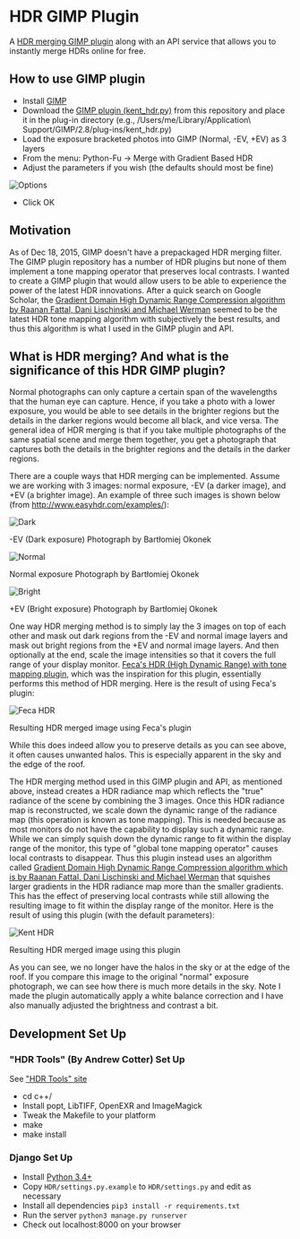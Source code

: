 # HDR GIMP Plugin

A [HDR merging GIMP plugin](kent_hdr.py) along with an API service that allows you to instantly merge HDRs online for free.

## How to use GIMP plugin

- Install [GIMP](https://www.gimp.org)
- Download the [GIMP plugin (kent_hdr.py)](kent_hdr.py) from this repository and place it in the plug-in directory (e.g., /Users/me/Library/Application\ Support/GIMP/2.8/plug-ins/kent_hdr.py)
- Load the exposure bracketed photos into GIMP (Normal, -EV, +EV) as 3 layers
- From the menu: Python-Fu -> Merge with Gradient Based HDR
- Adjust the parameters if you wish (the defaults should most be fine)

![Options](images/plugin_options_screen.png?raw=true)

- Click OK

## Motivation 

As of Dec 18, 2015, GIMP doesn't have a prepackaged HDR merging filter. The GIMP plugin repository has a number of HDR plugins but none of them implement a tone mapping operator that preserves local contrasts. I wanted to create a GIMP plugin that would allow users to be able to experience the power of the latest HDR innovations. After a quick search on Google Scholar, the [Gradient Domain High Dynamic Range Compression algorithm by Raanan Fattal, Dani Lischinski and Michael Werman](http://ahtariev.ru/OLD/content/hdr_art/hdrc.pdf) seemed to be the latest HDR tone mapping algorithm with subjectively the best results, and thus this algorithm is what I used in the GIMP plugin and API.

## What is HDR merging? And what is the significance of this HDR GIMP plugin?

Normal photographs can only capture a certain span of the wavelengths that the human eye can capture. Hence, if you take a photo with a lower exposure, you would be able to see details in the brighter regions but the details in the darker regions would become all black, and vice versa. The general idea of HDR merging is that if you take multiple photographs of the same spatial scene and merge them together, you get a photograph that captures both the details in the brighter regions and the details in the darker regions.

There are a couple ways that HDR merging can be implemented. Assume we are working with 3 images: normal exposure, -EV (a darker image), and +EV (a brighter image). An example of three such images is shown below (from http://www.easyhdr.com/examples/):

![Dark](images/kluki_dark.jpg?raw=true)

-EV (Dark exposure) Photograph by Bartłomiej Okonek

![Normal](images/kluki_normal.jpg?raw=true)

Normal exposure Photograph by Bartłomiej Okonek

![Bright](images/kluki_bright.jpg?raw=true)

+EV (Bright exposure) Photograph by Bartłomiej Okonek

One way HDR merging method is to simply lay the 3 images on top of each other and mask out dark regions from the -EV and normal image layers and mask out bright regions from the +EV and normal image layers. And then optionally at the end, scale the image intensities so that it covers the full range of your display monitor. [Feca's HDR (High Dynamic Range) with tone mapping plugin](http://registry.gimp.org/node/24310), which was the inspiration for this plugin, essentially performs this method of HDR merging. Here is the result of using Feca's plugin:

![Feca HDR](images/kluki_using_feca_hdr.jpg?raw=true)

Resulting HDR merged image using Feca's plugin

While this does indeed allow you to preserve details as you can see above, it often causes unwanted halos. This is especially apparent in the sky and the edge of the roof.

The HDR merging method used in this GIMP plugin and API, as mentioned above, instead creates a HDR radiance map which reflects the "true" radiance of the scene by combining the 3 images. Once this HDR radiance map is reconstructed, we scale down the dynamic range of the radiance map (this operation is known as tone mapping). This is needed because as most monitors do not have the capability to display such a dynamic range. While we can simply squish down the dynamic range to fit within the display range of the monitor, this type of "global tone mapping operator" causes local contrasts to disappear. Thus this plugin instead uses an algorithm called [Gradient Domain High Dynamic Range Compression algorithm which is by Raanan Fattal, Dani Lischinski and Michael Werman](http://ahtariev.ru/OLD/content/hdr_art/hdrc.pdf) that squishes larger gradients in the HDR radiance map more than the smaller gradients. This has the effect of preserving local contrasts while still allowing the resulting image to fit within the display range of the monitor. Here is the result of using this plugin (with the default parameters):

![Kent HDR](images/kluki_using_kent_plugin_hdr.jpg?raw=true)

Resulting HDR merged image using this plugin

As you can see, we no longer have the halos in the sky or at the edge of the roof. If you compare this image to the original "normal" exposure photograph, we can see how there is much more details in the sky. Note I made the plugin automatically apply a white balance correction and I have also manually adjusted the brightness and contrast a bit.

## Development Set Up

### "HDR Tools" (By Andrew Cotter) Set Up 

See ["HDR Tools" site](http://ttic.uchicago.edu/~cotter/projects/hdr_tools/)

- cd c++/
- Install popt, LibTIFF, OpenEXR and ImageMagick
- Tweak the Makefile to your platform
- make
- make install

### Django Set Up

- Install [Python 3.4+](https://www.python.org/downloads/)
- Copy `HDR/settings.py.example` to `HDR/settings.py` and edit as necessary
- Install all dependencies `pip3 install -r requirements.txt`
- Run the server `python3 manage.py runserver`
- Check out localhost:8000 on your browser
